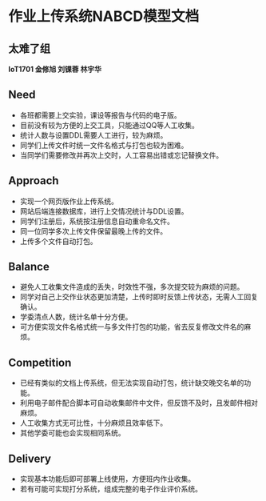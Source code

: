 # 作业上传系统NABCD模型文档
## 太难了组 

**IoT1701 金修旭 刘锞蓉 林宇华**



## **Need**

* 各班都需要上交实验，课设等报告与代码的电子版。
* 目前没有较为方便的上交工具，只能通过QQ等人工收集。
* 统计人数与设置DDL需要人工进行，较为麻烦。
* 同学们上传文件时统一文件名格式与打包也较为困难。
* 当同学们需要修改并再次上交时，人工容易出错或忘记替换文件。

## **Approach**

* 实现一个网页版作业上传系统。
* 网站后端连接数据库，进行上交情况统计与DDL设置。
* 同学们注册后，系统按注册信息自动重命名文件。
* 同一位同学多次上传文件保留最晚上传的文件。
* 上传多个文件自动打包。

## **Balance**

* 避免人工收集文件造成的丢失，时效性不强，多次提交较为麻烦的问题。
* 同学对自己上交作业状态更加清楚，上传时即时反馈上传状态，无需人工回复确认。
* 学委清点人数，统计名单十分方便。
* 可方便实现文件名格式统一与多文件打包的功能，省去反复修改文件名的麻烦。

## **Competition**

* 已经有类似的文档上传系统，但无法实现自动打包，统计缺交晚交名单的功能。
* 利用电子邮件配合脚本可自动收集邮件中文件，但反馈不及时，且发邮件相对麻烦。
* 人工收集方式无可比性，十分麻烦且效率低下。
* 其他学委可能也会实现相同系统。 

## **Delivery**

* 实现基本功能后即可部署上线使用，方便班内作业收集。
* 若有可能可实现打分系统，组成完整的电子作业评价系统。

